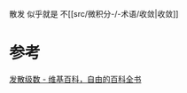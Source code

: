 

散发 似乎就是 不[[src/微积分-/-术语/收敛|收敛]]

# 参考
[发散级数 - 维基百科，自由的百科全书](https://zh.wikipedia.org/wiki/%E5%8F%91%E6%95%A3%E7%BA%A7%E6%95%B0)

